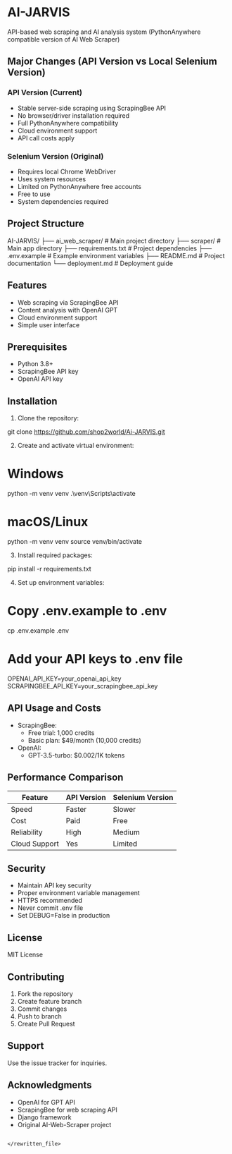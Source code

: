# AI-JARVIS

API-based web scraping and AI analysis system (PythonAnywhere compatible version of AI Web Scraper)

## Major Changes (API Version vs Local Selenium Version)

### API Version (Current)
- Stable server-side scraping using ScrapingBee API
- No browser/driver installation required
- Full PythonAnywhere compatibility
- Cloud environment support
- API call costs apply

### Selenium Version (Original)
- Requires local Chrome WebDriver
- Uses system resources
- Limited on PythonAnywhere free accounts
- Free to use
- System dependencies required

## Project Structure

AI-JARVIS/
├── ai_web_scraper/        # Main project directory
├── scraper/              # Main app directory
├── requirements.txt      # Project dependencies
├── .env.example         # Example environment variables
├── README.md            # Project documentation
└── deployment.md        # Deployment guide

## Features
- Web scraping via ScrapingBee API
- Content analysis with OpenAI GPT
- Cloud environment support
- Simple user interface

## Prerequisites
- Python 3.8+
- ScrapingBee API key
- OpenAI API key

## Installation

1. Clone the repository:

git clone https://github.com/shop2world/Ai-JARVIS.git

2. Create and activate virtual environment:

# Windows
python -m venv venv
.\venv\Scripts\activate

# macOS/Linux
python -m venv venv
source venv/bin/activate

3. Install required packages:

pip install -r requirements.txt

4. Set up environment variables:

# Copy .env.example to .env
cp .env.example .env

# Add your API keys to .env file
OPENAI_API_KEY=your_openai_api_key
SCRAPINGBEE_API_KEY=your_scrapingbee_api_key

## API Usage and Costs
- ScrapingBee: 
  - Free trial: 1,000 credits
  - Basic plan: $49/month (10,000 credits)
- OpenAI:
  - GPT-3.5-turbo: $0.002/1K tokens

## Performance Comparison
| Feature | API Version | Selenium Version |
|---------|-------------|------------------|
| Speed | Faster | Slower |
| Cost | Paid | Free |
| Reliability | High | Medium |
| Cloud Support | Yes | Limited |

## Security
- Maintain API key security
- Proper environment variable management
- HTTPS recommended
- Never commit .env file
- Set DEBUG=False in production

## License
MIT License

## Contributing
1. Fork the repository
2. Create feature branch
3. Commit changes
4. Push to branch
5. Create Pull Request

## Support
Use the issue tracker for inquiries.

## Acknowledgments
- OpenAI for GPT API
- ScrapingBee for web scraping API
- Django framework
- Original AI-Web-Scraper project
```

</rewritten_file>

